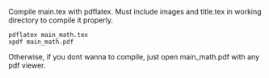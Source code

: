 Compile main.tex with pdflatex. Must include images and title.tex in working directory to compile it properly.
```
pdflatex main_math.tex
xpdf main_math.pdf
```
Otherwise, if you dont wanna to compile, just open main_math.pdf with any pdf viewer.
